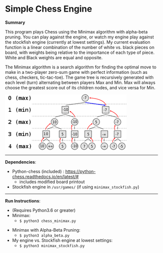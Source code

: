 # Simple Chess Engine

<strong>Summary</strong>
<br>

This program plays Chess using the Minimax algorithm with alpha-beta pruning. You can play against the engine, or watch my engine play against the stockfish engine (currently at lowest settings). 
My current evaluation function is a linear combination of the number of white vs. black pieces on board, with weights being relative to the importance of each type of piece. White and Black weights are equal and opposite. 

The Minimax algorithm is a search algorithm for finding the optimal move to make in a two-player zero-sum game with perfect information (such as chess, checkers, tic-tac-toe). The game tree is recursively generated with each level (turn) alternating between players Max and Min. Max will always choose the greatest score out of its children nodes, and vice versa for Min. 

![Minimax Example](https://github.com/tshiels/chess/blob/master/minimax_img.png)
***

<strong>Dependencies</strong>:
* Python-chess (included) : https://python-chess.readthedocs.io/en/latest/#
  * includes modified board printout 
* Stockfish engine in `/usr/games/` (if using `minimax_stockfish.py`)
***
<strong>Run Instructions</strong>:
* (Requires Python3.6 or greater)
* Minimax:
  * `$ python3 chess_minimax.py`
- Minimax with Alpha-Beta Pruning:
  - `$ python3 alpha_beta.py`
- My engine vs. Stockfish engine at lowest settings:
  - `$ python3 minimax_stockfish.py`
